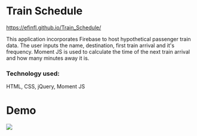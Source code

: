 # Train Schedule
https://efinfl.github.io/Train_Schedule/

This application incorporates Firebase to host hypothetical passenger train data. The user inputs the name, destination, first train arrival and it's frequency. Moment JS is used to calculate the time of the next train arrival and how many minutes away it is.

### Technology used: 
HTML, CSS, jQuery, Moment JS

# Demo
<img src="https://github.com/efinfl/Train_Schedule_Using_Firebase/blob/master/Train_Schedule_Demo.gif">

